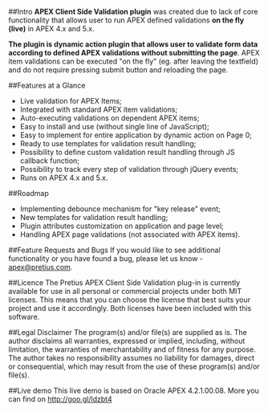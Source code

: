 ##Intro
**APEX Client Side Validation plugin** was created due to lack of core functionality that allows user to run APEX defined validations **on the fly (live)** in APEX 4.x and 5.x.

**The plugin is dynamic action plugin that allows user to validate form data according to defined APEX validations without submitting the page**. APEX item validations can be executed "on the fly" (eg. after leaving the textfield) and do not require pressing submit button and reloading the page.


##Features at a Glance
* Live validation for APEX Items;
* Integrated with standard APEX item validations;
* Auto-executing validations on dependent APEX items;
* Easy to install and use (without single line of JavaScript);
* Easy to implement for entire application by dynamic action on Page 0;
* Ready to use templates for validation result handling;
* Possibility to define custom validation result handling through JS callback function;
* Possibility to track every step of validation through jQuery events;
* Runs on APEX 4.x and 5.x.

##Roadmap
* Implementing debounce mechanism for "key release" event;
* New templates for validation result handling;
* Plugin attributes customization on application and page level;
* Handling APEX page validations (not associated with APEX items).

##Feature Requests and Bugs
If you would like to see additional functionality or you have found a bug, please let us know - apex@pretius.com.

##Licence
The Pretius APEX Client Side Validation plug-in is currently available for use in all personal or commercial projects under both MIT licenses. This means that you can choose the license that best suits your project and use it accordingly. Both licenses have been included with this software.

##Legal Disclaimer
The program(s) and/or file(s) are supplied as is. The author disclaims all warranties, expressed or implied, including, without limitation, the warranties of merchantability and of fitness for any purpose. The author takes no responsibility assumes no liability for damages, direct or consequential, which may result from the use of these program(s) and/or file(s).

##Live demo
This live demo is based on Oracle APEX 4.2.1.00.08. More you can find on http://goo.gl/ldzbt4